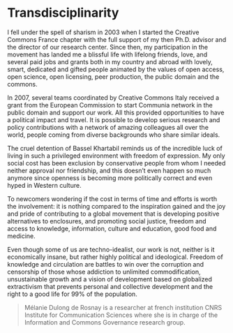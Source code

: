 
# Transdisciplinarity

<p>I fell under the spell of sharism in 2003 when I started the Creative
Commons France chapter with the full support of my then Ph.D. advisor
and the director of our research center. Since then, my participation
in the movement has landed me a blissful life with lifelong friends,
love, and several paid jobs and grants both in my country and abroad
with lovely, smart, dedicated and gifted people animated by the values
of open access, open science, open licensing, peer production, the
public domain and the commons.</p>

<p>In 2007, several teams coordinated by Creative Commons Italy received
a grant from the European Commission to start Communia network in the
public domain and support our work. All this provided opportunities to
have a political impact and travel. It is possible to develop serious
research and policy contributions with a network of amazing colleagues
all over the world, people coming from diverse backgrounds who share
similar ideals.</p>

<p>The cruel detention of Bassel Khartabil reminds us of the incredible
luck of living in such a privileged environment with freedom of
expression. My only social cost has been exclusion by conservative
people from whom I needed neither approval nor friendship, and this
doesn’t even happen so much anymore since openness is becoming more
politically correct and even hyped in Western culture.</p>

<p>To newcomers wondering if the cost in terms of time and efforts is
worth the involvement: it is nothing compared to the inspiration
gained and the joy and pride of contributing to a global movement that
is developing positive alternatives to enclosures, and promoting
social justice, freedom and access to knowledge, information, culture
and education, good food and medicine.</p>

<p>Even though some of us are techno-idealist, our work is not, neither
is it economically insane, but rather highly political and
ideological. Freedom of knowledge and circulation are battles to win
over the corruption and censorship of those whose addiction to
unlimited commodification, unsustainable growth and a vision of
development based on globalized extractivism that prevents personal
and collective development and the right to a good life for 99% of the
population.</p>


> Mélanie Dulong de Rosnay is a researcher at french institution CNRS Institute
for Communication Sciences where she is in charge of the Information and
Commons Governance research group.


